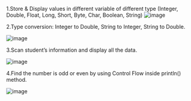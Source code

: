 1.Store & Display values in different variable of different type (Integer, Double, Float, Long, Short, Byte, Char, Boolean, String)
![image](https://github.com/Rushi-7070/MAD_Practical-1_21012011136/assets/97504709/0677f1e9-a3e3-4f6e-8dc2-2e76da648e87)

2.Type conversion:
Integer to Double, String to Integer, String to Double.

![image](https://github.com/Rushi-7070/MAD_Practical-1_21012011136/assets/97504709/fa140ec9-8bda-4ded-a378-d6dd38266cd0)

3.Scan student’s information and display all the data.

![image](https://github.com/Rushi-7070/MAD_Practical-1_21012011136/assets/97504709/f65c3c92-c319-4471-bc86-61773e37d937)

4.Find the number is odd or even by using Control Flow inside println() method.

![image](https://github.com/Rushi-7070/MAD_Practical-1_21012011136/assets/97504709/6dcbe599-05c3-4413-9529-62c2390237a0)
